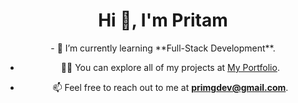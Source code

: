 <h1 align="center">Hi 👋, I'm Pritam</h1>

<div align="center">
- 🌱 I’m currently learning **Full-Stack Development**.

- 👨‍💻 You can explore all of my projects at [My Portfolio](https://portfolio-pritammaharjan.vercel.app/).

- 📫 Feel free to reach out to me at **primgdev@gmail.com**.
